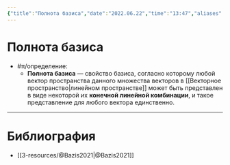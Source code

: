 ```yaml
---
{"title":"Полнота базиса","date":"2022.06.22","time":"13:47","aliases":[],"tags":["математика"],"dg-publish":true,"permalink":"/7-radio-engineering/polnota-bazisa/","dgPassFrontmatter":true}
---
```



# Полнота базиса

- #π/определение:
	- **Полнота базиса** — свойство базиса, согласно которому любой вектор пространства данного множества векторов в [[Векторное пространство\|линейном пространстве]] может быть представлен в виде некоторой их **конечной линейной комбинации**, и такое представление для любого вектора единственно.

---

# Библиография

- [[3-resources/@Bazis2021\|@Bazis2021]]
